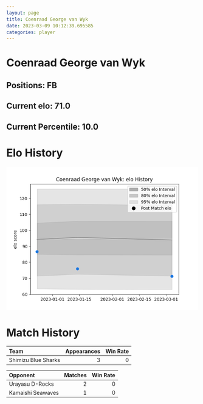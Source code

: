 ```yaml
---  
layout: page  
title: Coenraad George van Wyk  
date: 2023-03-09 10:12:39.695585  
categories: player  
---
```

# Coenraad George van Wyk

## Positions: FB

## Current elo: 71.0

## Current Percentile: 10.0

# Elo History


![elo history](history_CoenraadGeorgevanWyk.png)
# Match History


| Team                |   Appearances |   Win Rate |
|:--------------------|--------------:|-----------:|
| Shimizu Blue Sharks |             3 |          0 |

| Opponent          |   Matches |   Win Rate |
|:------------------|----------:|-----------:|
| Urayasu D-Rocks   |         2 |          0 |
| Kamaishi Seawaves |         1 |          0 |